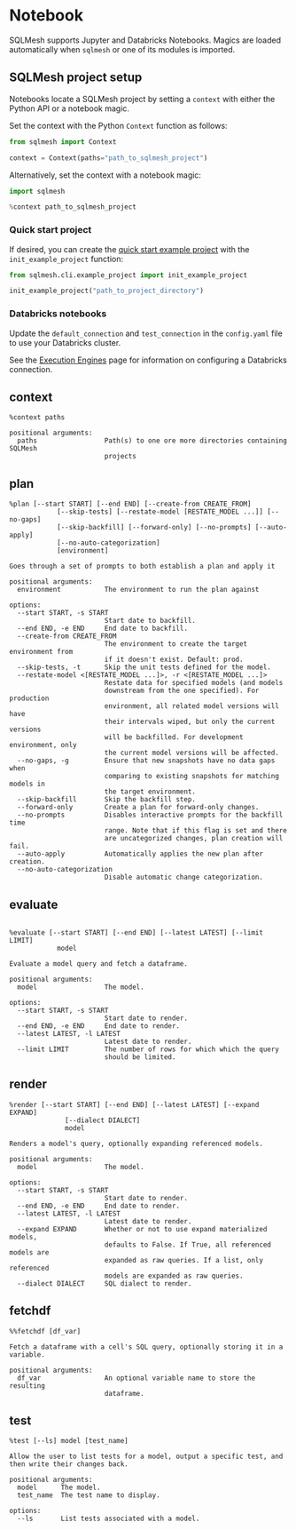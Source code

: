 # Notebook

SQLMesh supports Jupyter and Databricks Notebooks. Magics are loaded automatically when `sqlmesh` or one of its modules is imported.

## SQLMesh project setup

Notebooks locate a SQLMesh project by setting a `context` with either the Python API or a notebook magic.

Set the context with the Python `Context` function as follows:

```python
from sqlmesh import Context

context = Context(paths="path_to_sqlmesh_project")
```

Alternatively, set the context with a notebook magic:

``` python
import sqlmesh

%context path_to_sqlmesh_project
```

### Quick start project

If desired, you can create the [quick start example project](../quick_start.md) with the `init_example_project` function:

```python
from sqlmesh.cli.example_project import init_example_project

init_example_project("path_to_project_directory")
```

### Databricks notebooks
Update the `default_connection` and `test_connection` in the `config.yaml` file to use your Databricks cluster. 

See the [Execution Engines](https://sqlmesh.readthedocs.io/en/stable/integrations/engines/) page for information on configuring a Databricks connection.

## context
```
%context paths

positional arguments:
  paths                 Path(s) to one ore more directories containing SQLMesh 
                        projects
```

## plan
```
%plan [--start START] [--end END] [--create-from CREATE_FROM]
            [--skip-tests] [--restate-model [RESTATE_MODEL ...]] [--no-gaps]
            [--skip-backfill] [--forward-only] [--no-prompts] [--auto-apply]
            [--no-auto-categorization]
            [environment]

Goes through a set of prompts to both establish a plan and apply it

positional arguments:
  environment           The environment to run the plan against

options:
  --start START, -s START
                        Start date to backfill.
  --end END, -e END     End date to backfill.
  --create-from CREATE_FROM
                        The environment to create the target environment from
                        if it doesn't exist. Default: prod.
  --skip-tests, -t      Skip the unit tests defined for the model.
  --restate-model <[RESTATE_MODEL ...]>, -r <[RESTATE_MODEL ...]>
                        Restate data for specified models (and models
                        downstream from the one specified). For production
                        environment, all related model versions will have
                        their intervals wiped, but only the current versions
                        will be backfilled. For development environment, only
                        the current model versions will be affected.
  --no-gaps, -g         Ensure that new snapshots have no data gaps when
                        comparing to existing snapshots for matching models in
                        the target environment.
  --skip-backfill       Skip the backfill step.
  --forward-only        Create a plan for forward-only changes.
  --no-prompts          Disables interactive prompts for the backfill time
                        range. Note that if this flag is set and there
                        are uncategorized changes, plan creation will fail.
  --auto-apply          Automatically applies the new plan after creation.
  --no-auto-categorization
                        Disable automatic change categorization.
```

## evaluate
```

%evaluate [--start START] [--end END] [--latest LATEST] [--limit LIMIT]
            model

Evaluate a model query and fetch a dataframe.

positional arguments:
  model                 The model.

options:
  --start START, -s START
                        Start date to render.
  --end END, -e END     End date to render.
  --latest LATEST, -l LATEST
                        Latest date to render.
  --limit LIMIT         The number of rows for which which the query
                        should be limited.
```

## render
```
%render [--start START] [--end END] [--latest LATEST] [--expand EXPAND]
              [--dialect DIALECT]
              model

Renders a model's query, optionally expanding referenced models.

positional arguments:
  model                 The model.

options:
  --start START, -s START
                        Start date to render.
  --end END, -e END     End date to render.
  --latest LATEST, -l LATEST
                        Latest date to render.
  --expand EXPAND       Whether or not to use expand materialized models,
                        defaults to False. If True, all referenced models are
                        expanded as raw queries. If a list, only referenced
                        models are expanded as raw queries.
  --dialect DIALECT     SQL dialect to render.
```

## fetchdf
```
%%fetchdf [df_var]

Fetch a dataframe with a cell's SQL query, optionally storing it in a variable.

positional arguments:
  df_var                An optional variable name to store the resulting 
                        dataframe.
```

## test
```
%test [--ls] model [test_name]

Allow the user to list tests for a model, output a specific test, and
then write their changes back.

positional arguments:
  model      The model.
  test_name  The test name to display.

options:
  --ls       List tests associated with a model.
```
